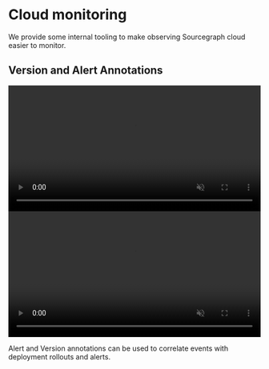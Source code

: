 # Cloud monitoring

We provide some internal tooling to make observing Sourcegraph cloud easier to 
monitor.

## Version and Alert Annotations

<video class="theme-dark-only" width="1760" height="1060" autoplay loop muted playsinline style="width: 100%; height: auto; max-width: 50rem">
  <source src="https://storage.googleapis.com/sourcegraph-assets/VersionAndAlertAnnotations.webm" type="video/webm">
  
  <p>Version and Alert Annotations</p>
</video>
<video class="theme-light-only" width="1760" height="1060" autoplay loop muted playsinline style="width: 100%; height: auto; max-width: 50rem">
  <source src="https://storage.googleapis.com/sourcegraph-assets/VersionAndAlertAnnotations.webm" type="video/webm">
  <p>Version and Alert Annotations</p>
</video>

Alert and Version annotations can be used to correlate events with deployment
rollouts and alerts.
